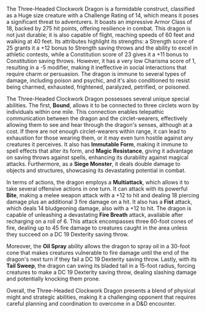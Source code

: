 The Three-Headed Clockwork Dragon is a formidable construct, classified as a Huge size creature with a Challenge Rating of 14, which means it poses a significant threat to adventurers. It boasts an impressive Armor Class of 18, backed by 275 hit points, offering resilience in combat. This dragon is not just durable; it is also capable of flight, reaching speeds of 60 feet and walking at 40 feet. Its attributes highlight its strengths: a Strength score of 25 grants it a +12 bonus to Strength saving throws and the ability to excel in athletic contests, while a Constitution score of 23 gives it a +11 bonus to Constitution saving throws. However, it has a very low Charisma score of 1, resulting in a -5 modifier, making it ineffective in social interactions that require charm or persuasion. The dragon is immune to several types of damage, including poison and psychic, and it's also conditioned to resist being charmed, exhausted, frightened, paralyzed, petrified, or poisoned. 

The Three-Headed Clockwork Dragon possesses several unique special abilities. The first, **Bound**, allows it to be connected to three circlets worn by individuals within one mile. This connection enables telepathic communication between the dragon and the circlet-wearers, effectively allowing them to see and hear through the dragon's senses, although at a cost. If there are not enough circlet-wearers within range, it can lead to exhaustion for those wearing them, or it may even turn hostile against any creatures it perceives. It also has **Immutable Form**, making it immune to spell effects that alter its form, and **Magic Resistance**, giving it advantage on saving throws against spells, enhancing its durability against magical attacks. Furthermore, as a **Siege Monster**, it deals double damage to objects and structures, showcasing its devastating potential in combat.

In terms of actions, the dragon employs a **Multiattack**, which allows it to take several offensive actions in one turn. It can attack with its powerful **Bite**, making a melee weapon attack with a +12 to hit and dealing 18 piercing damage plus an additional 3 fire damage on a hit. It also has a **Fist** attack, which deals 14 bludgeoning damage, also with a +12 to hit. The dragon is capable of unleashing a devastating **Fire Breath** attack, available after recharging on a roll of 6. This attack encompasses three 60-foot cones of fire, dealing up to 45 fire damage to creatures caught in the area unless they succeed on a DC 19 Dexterity saving throw. 

Moreover, the **Oil Spray** ability allows the dragon to spray oil in a 30-foot cone that makes creatures vulnerable to fire damage until the end of the dragon's next turn if they fail a DC 19 Dexterity saving throw. Lastly, with its **Tail Sweep**, the dragon can swing its bladed tail in a 15-foot radius, forcing creatures to make a DC 19 Dexterity saving throw, dealing slashing damage and potentially knocking them prone. 

Overall, the Three-Headed Clockwork Dragon presents a blend of physical might and strategic abilities, making it a challenging opponent that requires careful planning and coordination to overcome in a D&D encounter.